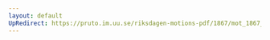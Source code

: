 ```yaml
---
layout: default
UpRedirect: https://pruto.im.uu.se/riksdagen-motions-pdf/1867/mot_1867__ak__36/mot_1867__ak__36-001.pdf
---
```

